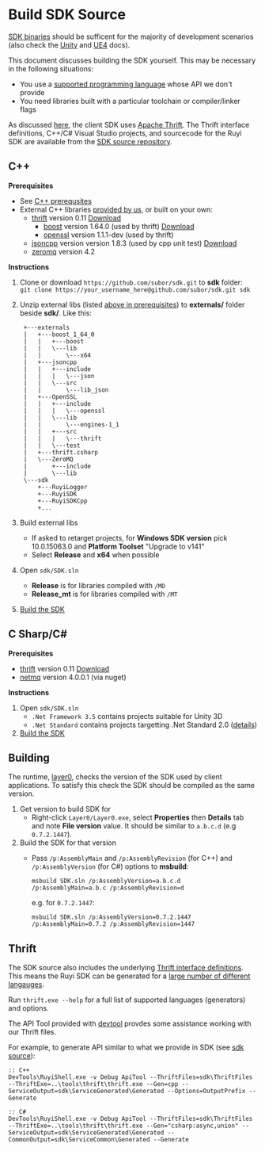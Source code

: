 # Build SDK Source

[SDK binaries](https://github.com/subor/sdk/releases) should be sufficent for the majority of development scenarios (also check the [Unity](unity.md) and [UE4](ue4.md) docs).

This document discusses building the SDK yourself.  This may be necessary in the following situations:

* You use a [supported programming language](https://thrift.apache.org/docs/Languages) whose API we don't provide
* You need libraries built with a particular toolchain or compiler/linker flags

As discussed [here](layer0.md), the client SDK uses [Apache Thrift](https://thrift.apache.org/).  The Thrift interface definitions, C++/C# Visual Studio projects, and sourcecode for the Ruyi SDK are available from the [SDK source repository](https://github.com/subor/sdk/tree/master/ThriftFiles).

## C++

__Prerequisites__

* See [C++ prerequsites](cplusplus.md#prerequisites)
* External C++ libraries [provided by us](https://github.com/subor/sdk/releases), or built on your own:
    * [thrift](https://thrift.apache.org/) version 0.11 [Download](https://thrift.apache.org/download)
        * [boost](http://www.boost.org/) version 1.64.0 (used by thrift) [Download](https://sourceforge.net/projects/boost/files/boost-binaries/1.64.0/)
        * [openssl](https://www.openssl.org/) version 1.1.1-dev (used by thrift)
    * [jsoncpp](https://github.com/open-source-parsers/jsoncpp) version version 1.8.3 (used by cpp unit test) [Download](https://github.com/open-source-parsers/jsoncpp/releases/tag/1.8.3)
    * [zeromq](http://zeromq.org/) version 4.2

__Instructions__

1. Clone or download `https://github.com/subor/sdk.git` to __sdk__ folder:  
    `git clone https://your_username_here@github.com/subor/sdk.git sdk`
1. Unzip external libs (listed [above in prerequisites](#prerequisites)) to __externals/__ folder beside __sdk/__.  Like this:

        +---externals
        |   +---boost_1_64_0
        |   |   +---boost
        |   |   \---lib
        |   |       \---x64
        |   +---jsoncpp
        |   |   +---include
        |   |   |   \---json
        |   |   \---src
        |   |       \---lib_json
        |   +---OpenSSL
        |   |   +---include
        |   |   |   \---openssl
        |   |   \---lib
        |   |       \---engines-1_1
        |   |   +---src
        |   |   |   \---thrift
        |   |   \---test
        |   +---thrift.csharp
        |   \---ZeroMQ
        |       +---include
        |       \---lib
        \---sdk
            +---RuyiLogger
            +---RuyiSDK
            +---RuyiSDKCpp
            +...

1. Build external libs
    * If asked to retarget projects, for __Windows SDK version__ pick 10.0.15063.0 and __Platform Toolset__ "Upgrade to v141"
    * Select __Release__ and __x64__ when possible
1. Open `sdk/SDK.sln`
    * __Release__ is for libraries compiled with `/MD`
    * __Release_mt__ is for libraries compiled with `/MT`
1. [Build the SDK](#building)

## C Sharp/C# #

__Prerequisites__

* [thrift](https://thrift.apache.org/) version 0.11 [Download](https://thrift.apache.org/download)
* [netmq](https://netmq.readthedocs.io/en/latest/) version 4.0.0.1 (via nuget)

__Instructions__

1. Open `sdk/SDK.sln`
    * `.Net Framework 3.5` contains projects suitable for Unity 3D
    * `.Net Standard` contains projects targetting .Net Standard 2.0 ([details](https://docs.microsoft.com/en-us/dotnet/standard/net-standard))
1. [Build the SDK](#building)

## Building

The runtime, [layer0](layer0.md), checks the version of the SDK used by client applications.  To satisfy this check the SDK should be compiled as the same version.

1. Get version to build SDK for
    * Right-click `Layer0/Layer0.exe`, select __Properties__ then __Details__ tab and note __File version__ value.  It should be similar to `a.b.c.d` (e.g `0.7.2.1447`).
1. Build the SDK for that version
    * Pass `/p:AssemblyMain` and `/p:AssemblyRevision` (for C++) and `/p:AssemblyVersion` (for C#) options to __msbuild__:  

        `msbuild SDK.sln /p:AssemblyVersion=a.b.c.d /p:AssemblyMain=a.b.c /p:AssemblyRevision=d`

        e.g. for `0.7.2.1447`:

        `msbuild SDK.sln /p:AssemblyVersion=0.7.2.1447 /p:AssemblyMain=0.7.2 /p:AssemblyRevision=1447`

## Thrift

The SDK source also includes the underlying [Thrift interface definitions](https://github.com/subor/sdk/tree/master/ThriftFiles).  This means the Ruyi SDK can be generated for a [large number of different langauges](https://thrift.apache.org/docs/Languages).

Run `thrift.exe --help` for a full list of supported languages (generators) and options.

The API Tool provided with [devtool](devtool.md) provdes some assistance working with our Thrift files.

For example, to generate API similar to what we provide in SDK (see [sdk source](https://github.com/subor/sdk)):
```
:: C++
DevTools\RuyiShell.exe -v Debug ApiTool --ThriftFiles=sdk\ThriftFiles --ThriftExe=..\tools\thrift\thrift.exe --Gen=cpp --ServiceOutput=sdk\ServiceGenerated\Generated --Options=OutputPrefix --Generate

:: C#
DevTools\RuyiShell.exe -v Debug ApiTool --ThriftFiles=sdk\ThriftFiles --ThriftExe=..\tools\thrift\thrift.exe --Gen="csharp:async,union" --ServiceOutput=sdk\ServiceGenerated\Generated --CommonOutput=sdk\ServiceCommon\Generated --Generate
```
